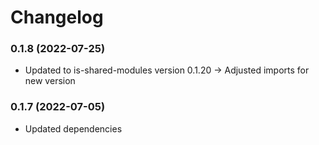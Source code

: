 # Changelog

### 0.1.8 (2022-07-25)

- Updated to is-shared-modules version 0.1.20 -> Adjusted imports for new version

### 0.1.7 (2022-07-05)

- Updated dependencies
